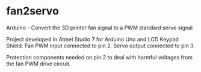 # fan2servo
Arduino - Convert the 3D printer fan signal to a PWM standard servo signal

Project developed in Atmel Studio 7 for Arduino Uno and LCD Keypad Shield.
Fan PWM input connected to pin 2.
Servo output connected to pin 3.

Protection components needed on pin 2 to deal with harmful voltages from the fan
PWM drive circuit.
